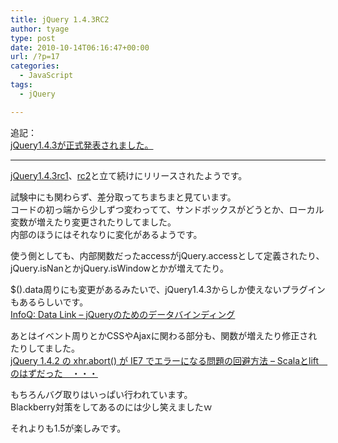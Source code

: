 ```yaml
---
title: jQuery 1.4.3RC2
author: tyage
type: post
date: 2010-10-14T06:16:47+00:00
url: /?p=17
categories:
  - JavaScript
tags:
  - jQuery

---
```

<p>追記：<br />
<a href="http://tyage.sakura.ne.jp/blog/?p=43">jQuery1.4.3が正式発表されました。</a></p>
<hr />
<p><a href="http://blog.jquery.com/2010/10/10/jquery-1-4-3-release-candidate-1-released/">jQuery1.4.3rc1</a>、<a href="http://blog.jquery.com/2010/10/12/jquery-1-4-3-release-candidate-2-released/">rc2</a>と立て続けにリリースされたようです。</p>
<p>試験中にも関わらず、差分取ってちまちまと見ています。<br />
コードの初っ端から少しずつ変わってて、サンドボックスがどうとか、ローカル変数が増えたり変更されたりしてました。<br />
内部のほうにはそれなりに変化があるようです。</p>
<p>使う側としても、内部関数だったaccessがjQuery.accessとして定義されたり、jQuery.isNanとかjQuery.isWindowとかが増えてたり。</p>
<p>$().data周りにも変更があるみたいで、jQuery1.4.3からしか使えないプラグインもあるらしいです。<br />
<a href="http://www.infoq.com/jp/news/2010/10/DataLink-jQuery">InfoQ: Data Link &#8211; jQueryのためのデータバインディング</a></p>
<p>あとはイベント周りとかCSSやAjaxに関わる部分も、関数が増えたり修正されたりしてました。<br />
<a href="http://d.hatena.ne.jp/scalar/20101012/1286874658">jQuery 1.4.2 の xhr.abort() が IE7 でエラーになる問題の回避方法 &#8211; Scalaとlift　のはずだった　・・・</a></p>
<p>もちろんバグ取りはいっぱい行われています。<br />
Blackberry対策をしてあるのには少し笑えましたｗ</p>
<p>それよりも1.5が楽しみです。</p>
